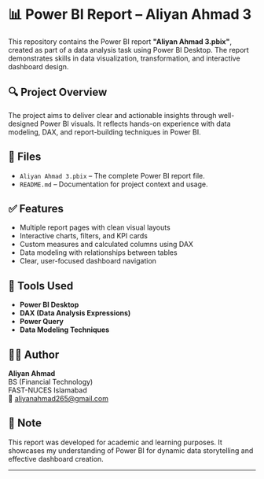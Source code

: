 # 📊 Power BI Report – Aliyan Ahmad 3

This repository contains the Power BI report **"Aliyan Ahmad 3.pbix"**, created as part of a data analysis task using Power BI Desktop. The report demonstrates skills in data visualization, transformation, and interactive dashboard design.

## 🔍 Project Overview

The project aims to deliver clear and actionable insights through well-designed Power BI visuals. It reflects hands-on experience with data modeling, DAX, and report-building techniques in Power BI.

## 📁 Files

- `Aliyan Ahmad 3.pbix` – The complete Power BI report file.
- `README.md` – Documentation for project context and usage.

## ✅ Features

- Multiple report pages with clean visual layouts
- Interactive charts, filters, and KPI cards
- Custom measures and calculated columns using DAX
- Data modeling with relationships between tables
- Clear, user-focused dashboard navigation

## 🧰 Tools Used

- **Power BI Desktop**
- **DAX (Data Analysis Expressions)**
- **Power Query**
- **Data Modeling Techniques**

## 👨‍💻 Author

**Aliyan Ahmad**  
BS (Financial Technology)  
FAST-NUCES Islamabad  
📧 aliyanahmad265@gmail.com

## 📌 Note

This report was developed for academic and learning purposes. It showcases my understanding of Power BI for dynamic data storytelling and effective dashboard creation.

---

